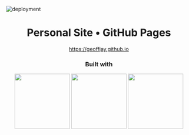 ![deployment](https://github.com/geoffjay/geoffjay.github.io/actions/workflows/deploy.yml/badge.svg)

<div align="center">
  <h1>Personal Site • GitHub Pages</h1>
  <a href="https://geoffjay.github.io">https://geoffjay.github.io</a>
  <h3>Built with</h3>
  <img src="https://upload.wikimedia.org/wikipedia/commons/thumb/d/d5/Rust_programming_language_black_logo.svg/106px-Rust_programming_language_black_logo.svg.png" width="150" />
  <img src="https://yew.rs/img/logo.png" width="150" />
  <img src="https://upload.wikimedia.org/wikipedia/commons/thumb/d/d5/Tailwind_CSS_Logo.svg/240px-Tailwind_CSS_Logo.svg.png" width="150" />
</div>
